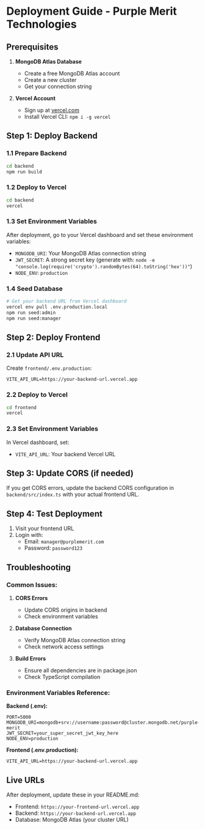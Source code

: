 # Deployment Guide - Purple Merit Technologies

## Prerequisites

1. **MongoDB Atlas Database**
   - Create a free MongoDB Atlas account
   - Create a new cluster
   - Get your connection string

2. **Vercel Account**
   - Sign up at [vercel.com](https://vercel.com)
   - Install Vercel CLI: `npm i -g vercel`

## Step 1: Deploy Backend

### 1.1 Prepare Backend
```bash
cd backend
npm run build
```

### 1.2 Deploy to Vercel
```bash
cd backend
vercel
```

### 1.3 Set Environment Variables
After deployment, go to your Vercel dashboard and set these environment variables:

- `MONGODB_URI`: Your MongoDB Atlas connection string
- `JWT_SECRET`: A strong secret key (generate with: `node -e "console.log(require('crypto').randomBytes(64).toString('hex'))"`)
- `NODE_ENV`: `production`

### 1.4 Seed Database
```bash
# Get your backend URL from Vercel dashboard
vercel env pull .env.production.local
npm run seed:admin
npm run seed:manager
```

## Step 2: Deploy Frontend

### 2.1 Update API URL
Create `frontend/.env.production`:
```env
VITE_API_URL=https://your-backend-url.vercel.app
```

### 2.2 Deploy to Vercel
```bash
cd frontend
vercel
```

### 2.3 Set Environment Variables
In Vercel dashboard, set:
- `VITE_API_URL`: Your backend Vercel URL

## Step 3: Update CORS (if needed)

If you get CORS errors, update the backend CORS configuration in `backend/src/index.ts` with your actual frontend URL.

## Step 4: Test Deployment

1. Visit your frontend URL
2. Login with:
   - Email: `manager@purplemerit.com`
   - Password: `password123`

## Troubleshooting

### Common Issues:

1. **CORS Errors**
   - Update CORS origins in backend
   - Check environment variables

2. **Database Connection**
   - Verify MongoDB Atlas connection string
   - Check network access settings

3. **Build Errors**
   - Ensure all dependencies are in package.json
   - Check TypeScript compilation

### Environment Variables Reference:

**Backend (.env):**
```env
PORT=5000
MONGODB_URI=mongodb+srv://username:password@cluster.mongodb.net/purple-merit
JWT_SECRET=your_super_secret_jwt_key_here
NODE_ENV=production
```

**Frontend (.env.production):**
```env
VITE_API_URL=https://your-backend-url.vercel.app
```

## Live URLs

After deployment, update these in your README.md:
- Frontend: `https://your-frontend-url.vercel.app`
- Backend: `https://your-backend-url.vercel.app`
- Database: MongoDB Atlas (your cluster URL)
